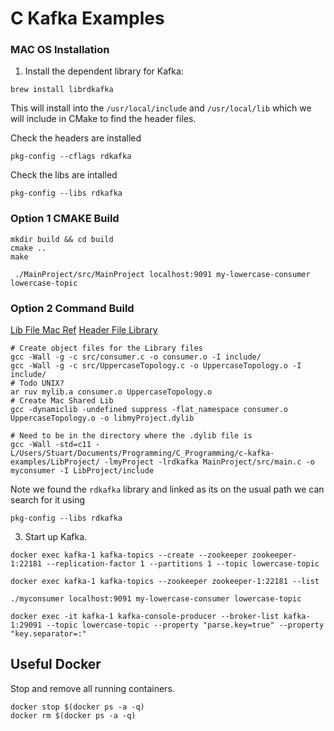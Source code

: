 # C Kafka Examples


### MAC OS Installation
1) Install the dependent library for Kafka:
```shell script
brew install librdkafka
```
This will install into the `/usr/local/include` and `/usr/local/lib` which we will include in CMake to find the header files.

Check the headers are installed
```shell script
pkg-config --cflags rdkafka
```
Check the libs are intalled
```shell script
pkg-config --libs rdkafka
```

### Option 1 CMAKE Build
```shell script
mkdir build && cd build   
cmake ..
make
```

```shell script
 ./MainProject/src/MainProject localhost:9091 my-lowercase-consumer lowercase-topic
```

### Option 2 Command Build

[Lib File Mac Ref](https://stackoverflow.com/questions/3532589/how-to-build-a-dylib-from-several-o-in-mac-os-x-using-gcc)
[Header File Library](https://stackoverflow.com/questions/58334781/mac-dylib-linking-cannot-find-header)

```shell script
# Create object files for the Library files
gcc -Wall -g -c src/consumer.c -o consumer.o -I include/
gcc -Wall -g -c src/UppercaseTopology.c -o UppercaseTopology.o -I include/
# Todo UNIX?
ar ruv mylib.a consumer.o UppercaseTopology.o
# Create Mac Shared Lib
gcc -dynamiclib -undefined suppress -flat_namespace consumer.o UppercaseTopology.o -o libmyProject.dylib

# Need to be in the directory where the .dylib file is 
gcc -Wall -std=c11 -L/Users/Stuart/Documents/Programming/C_Programming/c-kafka-examples/LibProject/ -lmyProject -lrdkafka MainProject/src/main.c -o myconsumer -I LibProject/include

```
Note we found the `rdkafka` library and linked as its on the usual path we can search for it using 

```shell script
pkg-config --libs rdkafka
```

3) Start up Kafka.

```shell script
docker exec kafka-1 kafka-topics --create --zookeeper zookeeper-1:22181 --replication-factor 1 --partitions 1 --topic lowercase-topic
```

```shell script
docker exec kafka-1 kafka-topics --zookeeper zookeeper-1:22181 --list
```



```shell script
./myconsumer localhost:9091 my-lowercase-consumer lowercase-topic
```

```shell script
docker exec -it kafka-1 kafka-console-producer --broker-list kafka-1:29091 --topic lowercase-topic --property "parse.key=true" --property "key.separator=:"
```

## Useful Docker
Stop and remove all running containers.
```shell script
docker stop $(docker ps -a -q)
docker rm $(docker ps -a -q)
```

